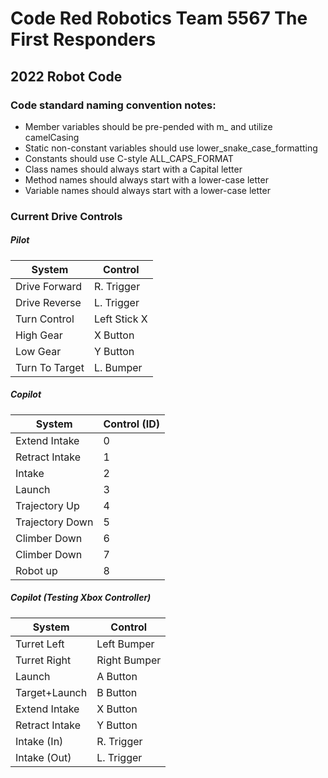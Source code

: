 # Code Red Robotics Team 5567 The First Responders 

## 2022 Robot Code

### Code standard naming convention notes:
* Member variables should be pre-pended with m_ and utilize camelCasing
* Static non-constant variables should use lower_snake_case_formatting
* Constants should use C-style ALL_CAPS_FORMAT
* Class names should always start with a Capital letter
* Method names should always start with a lower-case letter
* Variable names should always start with a lower-case letter

### Current Drive Controls

##### Pilot
| System         | Control       |
| -------------- | ------------- |
| Drive Forward  | R. Trigger    |
| Drive Reverse  | L. Trigger    |
| Turn Control   | Left Stick X  |
| High Gear      | X Button      |
| Low Gear       | Y Button      |
| Turn To Target | L. Bumper     |

##### Copilot
| System         | Control (ID)  |
| -------------- | ------------- |
| Extend Intake  |       0       |
| Retract Intake |       1       |
| Intake         |       2       |
| Launch         |       3       |
| Trajectory Up  |       4       |
| Trajectory Down|       5       |
| Climber Down   |       6       |
| Climber Down   |       7       |
| Robot up       |       8       |

##### Copilot (Testing Xbox Controller)
| System         | Control       |
| -------------- | ------------- |
| Turret Left    | Left Bumper   |
| Turret Right   | Right Bumper  |
| Launch         | A Button      |
| Target+Launch  | B Button      |
| Extend Intake  | X Button      |
| Retract Intake | Y Button      |
| Intake (In)    | R. Trigger    |
| Intake (Out)   | L. Trigger    |


